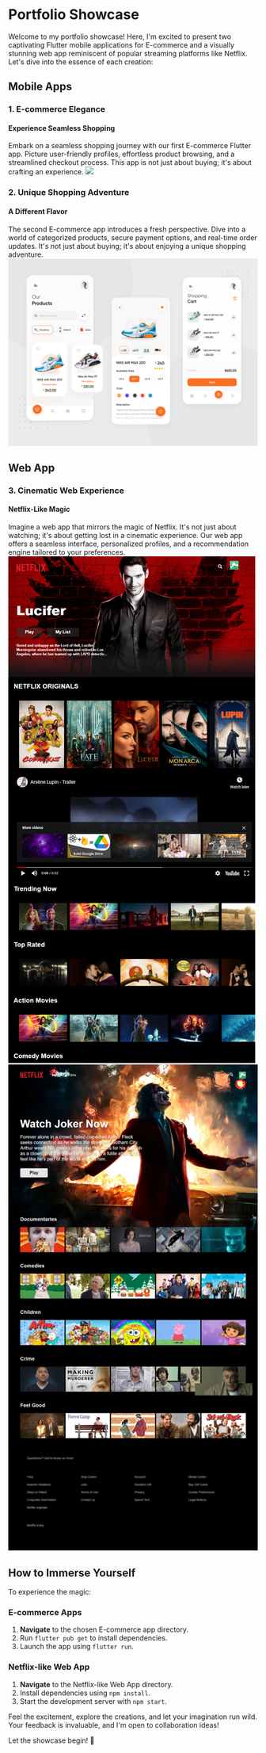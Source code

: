 # Portfolio Showcase

Welcome to my portfolio showcase! Here, I'm excited to present two captivating Flutter mobile applications for E-commerce and a visually stunning web app reminiscent of popular streaming platforms like Netflix. Let's dive into the essence of each creation:

## Mobile Apps

### 1. E-commerce Elegance

#### Experience Seamless Shopping
Embark on a seamless shopping journey with our first E-commerce Flutter app. Picture user-friendly profiles, effortless product browsing, and a streamlined checkout process. This app is not just about buying; it's about crafting an experience.
<img src="./Simple-EcommerceShop-mobile/intro.gif">


### 2. Unique Shopping Adventure

#### A Different Flavor
The second E-commerce app introduces a fresh perspective. Dive into a world of categorized products, secure payment options, and real-time order updates. It's not just about buying; it's about enjoying a unique shopping adventure.
<img src="./Advanced-ECOM-Mobile-App/assets/advanced_store.png">

## Web App

### 3. Cinematic Web Experience

#### Netflix-Like Magic
Imagine a web app that mirrors the magic of Netflix. It's not just about watching; it's about getting lost in a cinematic experience. Our web app offers a seamless interface, personalized profiles, and a recommendation engine tailored to your preferences.
<img src="WebApp-Netflix-Like/images/demo3.png">
<img src="WebApp-Netflix-Like/images/demo.png">

## How to Immerse Yourself

To experience the magic:

### E-commerce Apps

1. **Navigate** to the chosen E-commerce app directory.
2. Run `flutter pub get` to install dependencies.
3. Launch the app using `flutter run`.

### Netflix-like Web App

1. **Navigate** to the Netflix-like Web App directory.
2. Install dependencies using `npm install`.
3. Start the development server with `npm start`.

Feel the excitement, explore the creations, and let your imagination run wild. Your feedback is invaluable, and I'm open to collaboration ideas!

Let the showcase begin! 🚀
